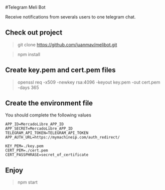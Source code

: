 #Telegram Meli Bot

Receive notifications from severals users to one telegram chat.

## Check out project

> git clone https://github.com/juanmav/melibot.git

> npm install

## Create key.pem and cert.pem files

> openssl req -x509 -newkey rsa:4096 -keyout key.pem -out cert.pem -days 365

## Create the environment file

You should complete the following values

```
APP_ID=MercadoLibre_APP_ID
APP_SECRET=MercadoLibre_APP_ID
TELEGRAM_API_TOKEN=TELEGRAM_API_TOKEN
APP_AUTH_URL=https://mymachineip.com/auth_redirect/

KEY_PEM=./key.pem
CERT_PEM=./cert.pem
CERT_PASSPHRASE=secret_of_certificate
```

## Enjoy

> npm start